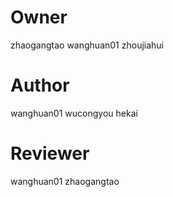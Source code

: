# Owner
zhaogangtao
wanghuan01
zhoujiahui

# Author 
wanghuan01
wucongyou
hekai

# Reviewer
wanghuan01
zhaogangtao